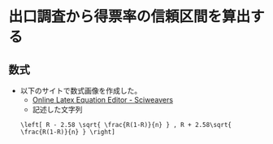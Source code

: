 出口調査から得票率の信頼区間を算出する 
=====



数式
----

- 以下のサイトで数式画像を作成した。
    - [Online Latex Equation Editor - Sciweavers](http://www.sciweavers.org/free-online-latex-equation-editor)
    - 記述した文字列
    ```
    \left[ R - 2.58 \sqrt{ \frac{R(1-R)}{n} } , R + 2.58\sqrt{ \frac{R(1-R)}{n} } \right]
    ```  

